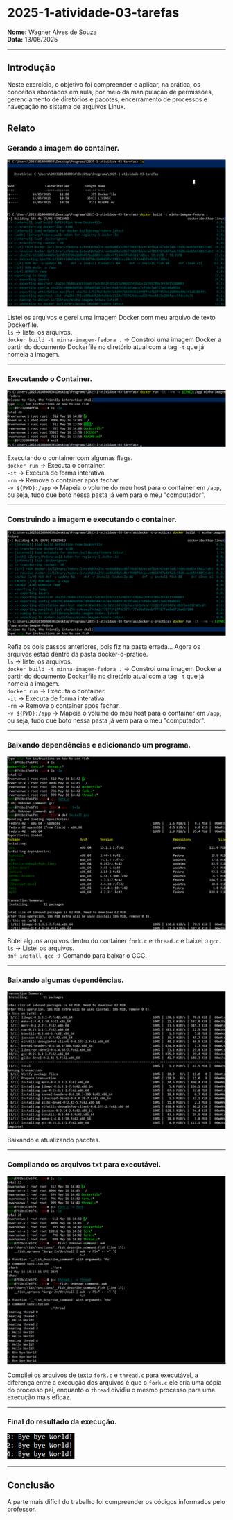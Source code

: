 # 2025-1-atividade-03-tarefas


**Nome:** Wagner Alves de Souza  
**Data:** 13/06/2025

---

## Introdução

Neste exercício, o objetivo foi compreender e aplicar, na prática, os conceitos abordados em aula, por meio da manipulação de permissões, gerenciamento de diretórios e pacotes, encerramento de processos e navegação no sistema de arquivos Linux.
  
  

## Relato

### Gerando a imagem do container.

![Imagem 1](./imagens/imagem1.png)

Listei os arquivos e gerei uma imagem Docker com meu arquivo de texto Dockerfile.  
`ls` -> listei os arquivos.  
`docker build -t minha-imagem-fedora .` -> Constroi uma imagem Docker a partir do documento Dockerfile no diretório atual com a tag `-t` que já nomeia a imagem.
  
  

---

### Executando o Container.

![Imagem 2](./imagens/imagem2.png)

Executando o container com algumas flags.  
`docker run` -> Executa o container.  
`-it` -> Executa de forma interativa.  
`-rm` -> Remove o container após fechar.  
`-v ${PWD}:/app` -> Mapeia o volume do meu host para o container em `/app`, ou seja, tudo que boto nessa pasta já vem para o meu "computador".  
  
  

---

### Construindo a imagem e executando o container.

![Imagem 3](./imagens/imagem3.png)

Refiz os dois passos anteriores, pois fiz na pasta errada... Agora os arquivos estão dentro da pasta docker-c-pratice.  
`ls` -> listei os arquivos.  
`docker build -t minha-imagem-fedora .` -> Constroi uma imagem Docker a partir do documento Dockerfile no diretório atual com a tag `-t` que já nomeia a imagem.  
`docker run` -> Executa o container.  
`-it` -> Executa de forma interativa.  
`-rm` -> Remove o container após fechar.    
`-v ${PWD}:/app` -> Mapeia o volume do meu host para o container em `/app`, ou seja, tudo que boto nessa pasta já vem para o meu "computador".  
  
  

---
### Baixando dependências e adicionando um programa.

![Imagem 4](./imagens/imagem4.png)

Botei alguns arquivos dentro do container `fork.c` e `thread.c` e baixei o `gcc`.  
`ls` -> Listei os arquivos.  
`dnf install gcc` -> Comando para baixar o GCC.  
  
  

---
### Baixando algumas dependências.

![Imagem 5](./imagens/imagem5.png)

Baixando e atualizando pacotes.  

  

---
### Compilando os arquivos txt para executável.

![Imagem 6](./imagens/imagem6.png)

Compilei os arquivos de texto `fork.c` e `thread.c` para executável, a diferença entre a execução dos arquivos é que o `fork.c` ele cria uma cópia do processo pai, enquanto o `thread` dividiu o mesmo processo para uma execução mais eficaz.

  
  

---

### Final do resultado da execução.

![Imagem 7](./imagens/imagem7.png)
  

---


## Conclusão

A parte mais difícil do trabalho foi compreender os códigos informados pelo professor.
